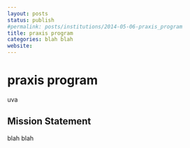 ```yaml
---
layout: posts
status: publish
#permalink: posts/institutions/2014-05-06-praxis_program
title: praxis program
categories: blah blah
website: 
---
```

# praxis program

  uva

## Mission Statement

  blah blah

  
